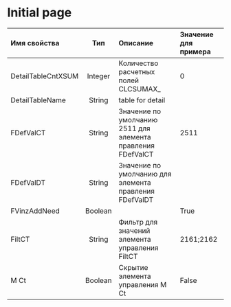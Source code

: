 # Initial page

| Имя свойства | Тип | Описание | Значение для примера |
| :--- | :---: | :--- | :--- |
| DetailTableCntXSUM | Integer | Количество расчетных полей CLCSUMAX\_ | 0 |
| DetailTableName | String | table for detail |  |
| FDefValCT | String | Значение по умолчанию 2511 для элемента  правления FDefValCT | 2511 |
| FDefValDT | String | Значение по умолчанию для элемента  правления FDefValDT |  |
| FVinzAddNeed | Boolean |  | True |
| FiltCT | String | Фильтр для значений элемента управления FiltCT | 2161;2162 |
| M Ct | Boolean | Скрытие элемента управления M Ct | False |

